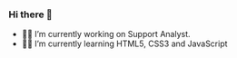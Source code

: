 ### Hi there 👋

- 👨‍💻 I’m currently working on Support Analyst.
- 🧑‍💻 I’m currently learning HTML5, CSS3 and JavaScript
<!--
- 👯 I’m looking to collaborate on ...
- 🤔 I’m looking for help with ...
- 💬 Ask me about ...
- 📫 How to reach me: ...
- 😄 Pronouns: ...
- ⚡ Fun fact: ...
-->

